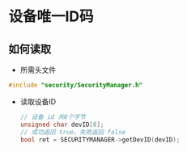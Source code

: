 # 设备唯一ID码

## 如何读取
* 所需头文件
 ```c++
 #include "security/SecurityManager.h"
 ```
* 读取设备ID
    ```c++
    // 设备 id 共8个字节
    unsigned char devID[8];
    // 成功返回 true，失败返回 false
    bool ret = SECURITYMANAGER->getDevID(devID);
    ```